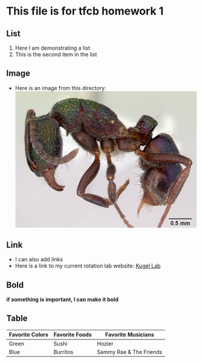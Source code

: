 # This file is for tfcb homework 1
## List
1. Here I am demonstrating a list
2. This is the second item in the list
## Image
- Here is an image from this directory:
![Rhytidoponera Metallica](images/casent0172345_rhytidoponera_metallica.jpg)
## Link
- I can also add links
- Here is a link to my current rotation lab website:
[Kugel Lab](https://research.fredhutch.org/kugel/en.html)
## Bold
**if something is important, I can make it bold**
## Table

| Favorite Colors | Favorite Foods      | Favorite Musicians          |
|-----------------|---------------------|-----------------------------|
| Green           | Sushi               | Hozier                      |
| Blue            | Burritos            | Sammy Rae & The Friends     |

